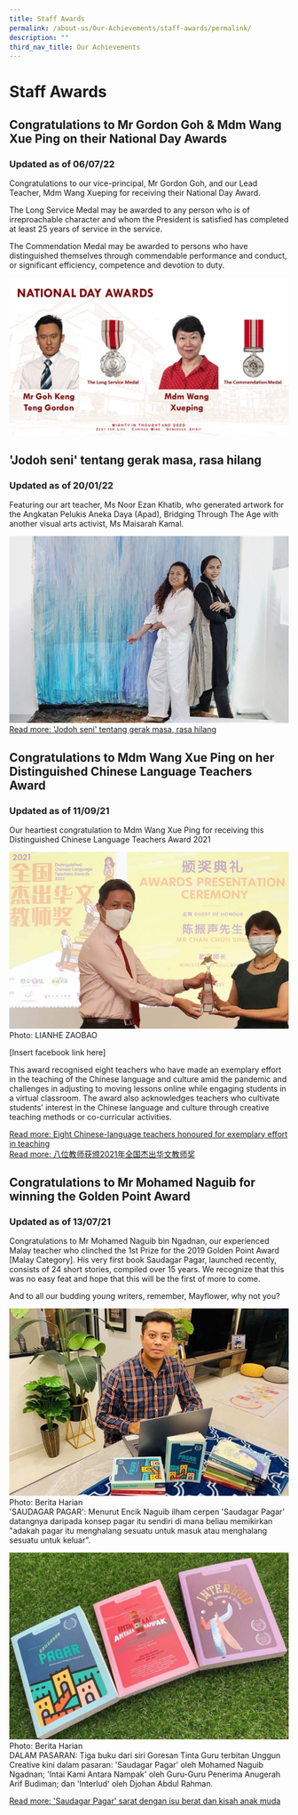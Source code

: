 ```yaml
---
title: Staff Awards
permalink: /about-us/Our-Achievements/staff-awards/permalink/
description: ""
third_nav_title: Our Achievements
---
```

Staff Awards
============
Congratulations to Mr Gordon Goh & Mdm Wang Xue Ping on their National Day Awards
---------------------------------------------------------------------------------

### **Updated as of 06/07/22**

Congratulations to our vice-principal, Mr Gordon Goh, and our Lead Teacher, Mdm Wang Xueping for receiving their National Day Award.

The Long Service Medal may be awarded to any person who is of irreproachable character and whom the President is satisfied has completed at least 25 years of service in the service.

The Commendation Medal may be awarded to persons who have distinguished themselves through commendable performance and conduct, or significant efficiency, competence and devotion to duty.

![](/images/national.jpg)

'Jodoh seni' tentang gerak masa, rasa hilang
--------------------------------------------

### **Updated as of 20/01/22**

Featuring our art teacher, Ms Noor Ezan Khatib, who generated artwork for the Angkatan Pelukis Aneka Daya (Apad), Bridging Through The Age with another visual arts activist, Ms Maisarah Kamal.

![](/images/bh.jpeg)
[Read more: 'Jodoh seni' tentang gerak masa, rasa hilang](https://www.beritaharian.sg/gaya-hidup/jodoh-seni-tentang-gerak-masa-rasa-hilang)

Congratulations to Mdm Wang Xue Ping on her Distinguished Chinese Language Teachers Award
-----------------------------------------------------------------------------------------

### **Updated as of 11/09/21**

Our heartiest congratulation to Mdm Wang Xue Ping for receiving this Distinguished Chinese Language Teachers Award 2021

![](/images/wang.jpg)
Photo: LIANHE ZAOBAO

[Insert facebook link here]

This award recognised eight teachers who have made an exemplary effort in the teaching of the Chinese language and culture amid the pandemic and challenges in adjusting to moving lessons online while engaging students in a virtual classroom. The award also acknowledges teachers who cultivate students' interest in the Chinese language and culture through creative teaching methods or co-curricular activities.

[Read more: Eight Chinese-language teachers honoured for exemplary effort in teaching](https://www.straitstimes.com/singapore/parenting-education/eight-chinese-language-teachers-honoured-for-exemplary-effort-in)    
[Read more: 八位教师获颁2021年全国杰出华文教师奖](https://www.zaobao.com.sg/realtime/singapore/story20210911-1192604)

Congratulations to Mr Mohamed Naguib for winning the Golden Point Award
-----------------------------------------------------------------------

### **Updated as of 13/07/21**

Congratulations to Mr Mohamed Naguib bin Ngadnan, our experienced Malay teacher who clinched the 1st Prize for the 2019 Golden Point Award \[Malay Category\]. His very first book Saudagar Pagar, launched recently, consists of 24 short stories, compiled over 15 years. We recognize that this was no easy feat and hope that this will be the first of more to come.

And to all our budding young writers, remember, Mayflower, why not you?

![](/images/books.jpg)
Photo: Berita Harian  
'SAUDAGAR PAGAR': Menurut Encik Naguib ilham cerpen 'Saudagar Pagar' datangnya daripada konsep pagar itu sendiri di mana beliau memikirkan "adakah pagar itu menghalang sesuatu untuk masuk atau menghalang sesuatu untuk keluar".

![](/images/book2.jpg)
Photo: Berita Harian  
DALAM PASARAN: Tiga buku dari siri Goresan Tinta Guru terbitan Unggun Creative kini dalam pasaran: 'Saudagar Pagar' oleh Mohamed Naguib Ngadnan; 'Intai Kami Antara Nampak' oleh Guru-Guru Penerima Anugerah Arif Budiman; dan 'Interlud' oleh Djohan Abdul Rahman.

[Read more: 'Saudagar Pagar' sarat dengan isu berat dan kisah anak muda](https://www.beritaharian.sg/uncategorized/saudagar-pagar-sarat-dengan-isu-berat-dan-kisah-anak-muda)